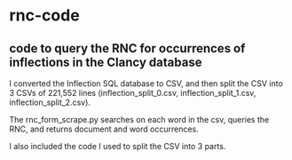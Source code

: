# rnc-code
## code to query the RNC for occurrences of inflections in the Clancy database
I converted the Inflection SQL database to CSV, and then split the CSV into 3 CSVs of 221,552 lines (inflection_split_0.csv, inflection_split_1.csv, inflection_split_2.csv). 

The rnc_form_scrape.py searches on each word in the csv, queries the RNC, and returns document and word occurrences.

I also included the code I used to split the CSV into 3 parts.
